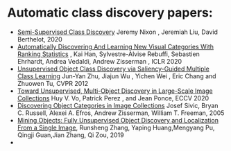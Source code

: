 # Automatic class discovery papers: 
- [Semi-Supervised Class Discovery](https://arxiv.org/pdf/2002.03480.pdf)  Jeremy Nixon , Jeremiah Liu, David Berthelot, 2020
- [Automatically Discovering And Learning New Visual Categories With Ranking Statistics](https://arxiv.org/abs/2002.05714) , Kai Han, Sylvestre-Alvise Rebuffi, Sebastien Ehrhardt, Andrea Vedaldi, Andrew Zisserman , ICLR 2020
- [Unsupervised Object Class Discovery via Saliency-Guided Multiple Class Learning](https://www.cs.cmu.edu/~junyanz/projects/bMCL/cvpr12_bmcl.pdf)  Jun-Yan Zhu, Jiajun Wu , Yichen Wei , Eric Chang and Zhuowen Tu, CVPR 2012
- [Toward Unsupervised, Multi-Object Discovery in Large-Scale Image Collections](https://arxiv.org/pdf/2007.02662.pdf)  Huy V. Vo, Patrick Perez , and Jean Ponce, ECCV 2020
- [Discovering Object Categories in Image Collections](http://publications.csail.mit.edu/tmp/MIT-CSAIL-TR-2005-012.pdf)  Josef Sivic, Bryan C. Russell, Alexei A. Efros, Andrew Zisserman, William T. Freeman, 2005
- [Mining Objects: Fully Unsupervised Object Discovery and Localization From a Single Image](https://arxiv.org/pdf/1902.09968v1.pdf), Runsheng Zhang, Yaping Huang,Mengyang Pu, Qingji Guan,Jian Zhang, Qi Zou, 2019
- 
